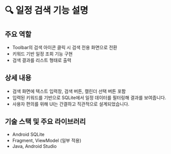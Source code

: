 # 🔍 일정 검색 기능 설명

## 주요 역할
- Toolbar의 검색 아이콘 클릭 시 검색 전용 화면으로 전환
- 키워드 기반 일정 조회 기능 구현
- 검색 결과를 리스트 형태로 출력

## 상세 내용
- 검색 화면에 텍스트 입력창, 검색 버튼, 캘린더 선택 버튼 포함
- 입력된 키워드를 기반으로 SQLite에서 일정 데이터를 필터링해 결과를 보여줍니다.
- 사용자 편의를 위해 UI는 간결하고 직관적으로 설계되었습니다.

## 기술 스택 및 주요 라이브러리
- Android SQLite
- Fragment, ViewModel (일부 적용)
- Java, Android Studio
